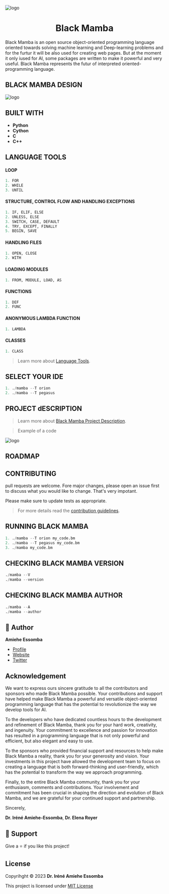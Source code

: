 ![logo](/images/logo.png)
<h1 align="center"> Black Mamba </h1>
<p align="left">Black Mamba is an open source object-oriented programming language oriented towards solving machine learning and Deep-learning problems and for the furtur it will be also used for creating web pages. But at the moment it only iused for AI, some packages are written to make it powerful and very useful. Black Mamba represents the futur of interpreted oriented-programming language.</p>

## BLACK MAMBA DESIGN 

![logo](/images/design.png)

## BUILT WITH 
- __**Python**__ 
- __**Cython**__ 
- __**C**__
- __**C++**__

## LANGUAGE TOOLS
#### LOOP
```python
1. FOR 
2. WHILE
3. UNTIL
```

#### STRUCTURE, CONTROL FLOW AND HANDLING EXCEPTIONS
```python
1. IF, ELIF, ELSE
2. UNLESS, ELSE
3. SWITCH, CASE, DEFAULT
4. TRY, EXCEPT, FINALLY
5. BEGIN, SAVE
```

#### HANDLING FILES
```python
1. OPEN, CLOSE
2. WITH
```

#### LOADING MODULES
```python
1. FROM, MODULE, LOAD, AS
```

#### FUNCTIONS
```python
1. DEF
2. FUNC
```

#### ANONYMOUS LAMBDA FUNCTION
```python
1. LAMBDA
```

#### CLASSES
```python
1. CLASS
```

> Learn more about  [Language Tools](https://github.com/Elena-Royer/BlackMamba/blob/BlackMamba/Tools.md).

## SELECT YOUR IDE 
```python
1. ./mamba --T orion
2. ./mamba --T pegasus
```

## PROJECT dESCRIPTION
> Learn more about [Black Mamba Project Description](https://github.com/Elena-Royer/BlackMamba/blob/BlackMamba/PROJECT_DESCRIPTION.md). 

> Example of a code

![logo](/images/code2.png)

## ROADMAP

## CONTRIBUTING
pull requests are welcome. Fore major changes, please open an issue first to discuss what you would like to change.
That's very impotant.

Please make sure to update tests as appropriate.
>For more details read the [contribution guidelines](https://github.com/Elena-Royer/BlackMamba/blob/BlackMamba/CONTRIBUTING.md).

## RUNNING BLACK MAMBA
```python
1. ./mamba --T orion my_code.bm
2. ./mamba --T pegasus my_code.bm
3. ./mamba my_code.bm
```

## CHECKING BLACK MAMBA VERSION
```python
./mamba --V
./mamba --version
```

## CHECKING BLACK MAMBA AUTHOR
```python
./mamba --A
./mamba --author
```

## 🤵 Author 
__**Amiehe Essomba**__ 

- [Profile](https://github.com/amiehe-essomba "Amiehe Essomba" )
- [Website](https://pypi.org/user/amiehe/ "pypi")
- [Twitter](https://twitter.com/irene_essomba?t=dyzm9cjFPhktK4NEtiqtmw&s=09 "@Essomba" )

## Acknowledgement
<p align="left">We want to express ours sincere gratitude to all the contributors and sponsors who made 
Black Mamba possible. Your contributions and support have helped make Black Mamba a 
powerful and versatile object-oriented programming language that has the potential to revolutionize the 
way we develop tools for AI.</p>

<p align="left">To the developers who have dedicated countless hours to the development and refinement of Black Mamba, thank you for your
hard work, creativity, and ingenuity. Your commitment to excellence and passion for innovation has resulted in a programming 
language that is not only powerful and efficient, but also elegant and easy to use.</p>

<p align="left">To the sponsors who provided financial support and resources to help make Black Mamba a reality, thank you for your 
generosity and vision. Your investments in this project have allowed the development team to focus on creating a language 
that is both forward-thinking and user-friendly, which has the potential to transform the way we approach programming.</p>

<p align="left">Finally, to the entire Black Mamba community, thank you for your enthusiasm, comments and contributions. Your involvement 
and commitment has been crucial in shaping the direction and evolution of Black Mamba, and we are grateful for your 
continued support and partnership.

Sincerely,

__**Dr. Iréné Amiehe-Essomba**__,
__**Dr. Elena Royer**__ 
</p>

## 🤝 Support 
Give a ⭐ if you like this project!

## License 
Copyrihght © 2023 __**Dr. Iréné Amiehe Essomba**__


This project is licensed under [MIT License](https://github.com/amiehe-essomba/BlackMamba/blob/BlackMamba/LICENSE)

